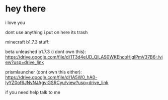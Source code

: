 # hey there
i love you

dont use anything i put on here its trash

minecraft b1.7.3 stuff:

beta unleashed b1.7.3 (i dont own this): https://drive.google.com/file/d/1T3d4eUD_QlLAS0WKEhcbHjqlPmV37B6-/view?usp=drive_link

prismlauncher (dont own this either): https://drive.google.com/file/d/1A5W0_hA0-lyYZ0of6JNvNJAgviGSRCyu/view?usp=drive_link

if you need help talk to me

